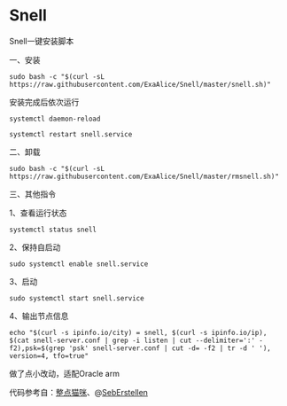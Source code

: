 # Snell
Snell一键安装脚本

一、安装
```
sudo bash -c "$(curl -sL https://raw.githubusercontent.com/ExaAlice/Snell/master/snell.sh)"
```
安装完成后依次运行

```
systemctl daemon-reload
```
```
systemctl restart snell.service
```


二、卸载
```
sudo bash -c "$(curl -sL https://raw.githubusercontent.com/ExaAlice/Snell/master/rmsnell.sh)"
```

三、其他指令

1、查看运行状态
```
systemctl status snell
```
2、保持自启动
```
sudo systemctl enable snell.service
```
3、启动
```
sudo systemctl start snell.service
```
4、输出节点信息
```
echo "$(curl -s ipinfo.io/city) = snell, $(curl -s ipinfo.io/ip), $(cat snell-server.conf | grep -i listen | cut --delimiter=':' -f2),psk=$(grep 'psk' snell-server.conf | cut -d= -f2 | tr -d ' '), version=4, tfo=true"
```

做了点小改动，适配Oracle arm

代码参考自：[整点猫咪](https://github.com/getsomecat)、@[SebErstellen](https://github.com/SebErstellen/snell)
